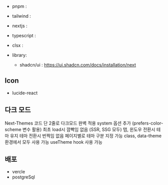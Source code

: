 - pnpm :
- tailwind :
- nextjs :
- typescript :
- clsx :

- library:

  - shadcn/ui : https://ui.shadcn.com/docs/installation/next

## Icon

- lucide-react

## 다크 모드

Next-Themes
코드 단 2줄로 다크모드 완벽 적용
system 옵션 추가 (prefers-color-scheme 변수 활용)
최초 load시 깜빡임 없음 (SSR, SSG 모두)
탭, 윈도우 전환시 테마 유지
테마 전환시 번쩍임 없음
페이지별로 테마 구분 지정 가능
class, data-theme 환경에서 모두 사용 가능
useTheme hook 사용 가능

## 배포

- vercle
- postgreSql
